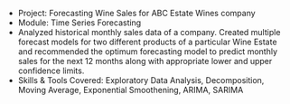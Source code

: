 * Project: Forecasting Wine Sales for ABC Estate Wines company
* Module: Time Series Forecasting
* Analyzed historical monthly sales data of a company. Created multiple forecast models for two different products of a particular Wine Estate and recommended the optimum forecasting model to predict monthly sales for the next 12 months along with appropriate lower and upper confidence limits.
* Skills & Tools Covered: Exploratory Data Analysis, Decomposition, Moving Average, Exponential Smoothening, ARIMA, SARIMA
